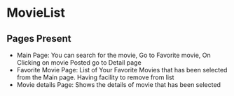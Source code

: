 # MovieList

## Pages Present
- Main Page: You can search for the movie, Go to Favorite movie, On Clicking on movie Posted go to Detail page
- Favorite Movie Page: List of Your Favorite Movies that has been selected from the Main page. 
      Having facility to remove from list
- Movie details Page: Shows the details of movie that has been selected
